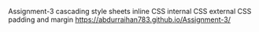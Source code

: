 Assignment-3
cascading style sheets
inline CSS
internal CSS
external CSS
padding and margin
 https://abdurraihan783.github.io/Assignment-3/
